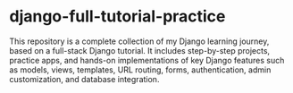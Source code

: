 # django-full-tutorial-practice
This repository is a complete collection of my Django learning journey, based on a full-stack Django tutorial. It includes step-by-step projects, practice apps, and hands-on implementations of key Django features such as models, views, templates, URL routing, forms, authentication, admin customization, and database integration.
